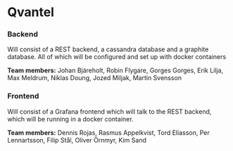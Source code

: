 Qvantel
=======

### Backend

Will consist of a REST backend, a cassandra database and a graphite database. All of which will be configured and set up with docker containers

**Team members:** Johan Bjäreholt, Robin Flygare, Gorges Gorges, Erik Lilja, Max Meldrum, Niklas Doung, Jozed Miljak, Martin Svensson

### Frontend

Will consist of a Grafana frontend which will talk to the REST backend, which will be running in a docker container.

**Team members:** Dennis Rojas, Rasmus Appelkvist, Tord Eliasson, Per Lennartsson, Filip Stål, Oliver Örnmyr, Kim Sand
